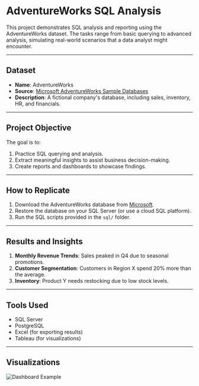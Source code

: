 # AdventureWorks SQL Analysis

This project demonstrates SQL analysis and reporting using the AdventureWorks dataset. The tasks range from basic querying to advanced analysis, simulating real-world scenarios that a data analyst might encounter.

---

## Dataset
- **Name**: AdventureWorks
- **Source**: [Microsoft AdventureWorks Sample Databases](https://learn.microsoft.com/en-us/sql/samples/adventureworks-install-configure)
- **Description**: A fictional company's database, including sales, inventory, HR, and financials.

---

## Project Objective
The goal is to:
1. Practice SQL querying and analysis.
2. Extract meaningful insights to assist business decision-making.
3. Create reports and dashboards to showcase findings.

---

## How to Replicate
1. Download the AdventureWorks database from [Microsoft](https://learn.microsoft.com/en-us/sql/samples/adventureworks-install-configure).
2. Restore the database on your SQL Server (or use a cloud SQL platform).
3. Run the SQL scripts provided in the `sql/` folder.

---

## Results and Insights
1. **Monthly Revenue Trends**: Sales peaked in Q4 due to seasonal promotions.
2. **Customer Segmentation**: Customers in Region X spend 20% more than the average.
3. **Inventory**: Product Y needs restocking due to low stock levels.

---

## Tools Used
- SQL Server
- PostgreSQL
- Excel (for exporting results)
- Tableau (for visualizations)

---

## Visualizations
![Dashboard Example](reports/dashboards/dashboard.png)

